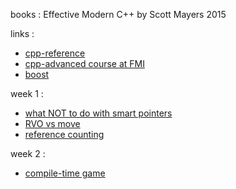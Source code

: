 books : Effective Modern C++ by Scott Mayers 2015

links :  
* [cpp-reference](https://en.cppreference.com/w/)
* [cpp-advanced course at FMI](http://sofiacpp.github.io/advanced-cpp)
* [boost](https://www.boost.org/)

week 1 :

* [what NOT to do with smart pointers](http://www.acodersjourney.com/2016/05/top-10-dumb-mistakes-avoid-c-11-smart-pointers/)
* [RVO vs move](https://www.ibm.com/developerworks/community/blogs/5894415f-be62-4bc0-81c5-3956e82276f3/entry/RVO_V_S_std_move?lang=en)
* [reference counting](https://mortoray.com/2012/01/08/what-is-reference-counting/)

week 2 :

* [compile-time game](https://jguegant.github.io/blogs/tech/meta-crush-saga.html)

